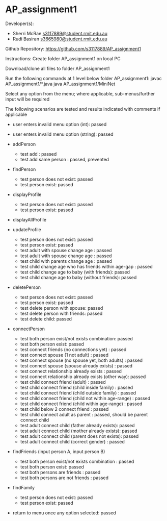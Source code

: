 # AP_assignment1

Developer(s):
- Sherri McRae <s3117889@student.rmit.edu.au>
- Rudi Basiran <s3665980@student.rmit.edu.au> 

Github Repository: https://github.com/s3117889/AP_assignment1

Instructions:
Create folder AP_assignment1 on local PC

Download/clone all files to folder AP_assignment1

Run the following commands at 1 level below folder AP_assignment1:
javac AP_assignment1/*.java
java AP_assignment1/MiniNet

Select any option from the menu; where applicable, sub-menus/further input will be required

The following scenarios are tested and results indicated with comments if applicable

- user enters invalid menu option (int): passed
- user enters invalid menu option (string): passed

- addPerson
	- test add : passed
	- test add same person : passed, prevented
	
- findPerson
	- test person does not exist: passed
	- test person exist: passed
	
- displayProfile
	- test person does not exist: passed
	- test person exist: passed
	
- displayAllProfile
	
- updateProfile
	- test person does not exist: passed
	- test person exist: passed
	- test adult with spouse change age : passed
	- test adult with spouse change age : passed
	- test child with parents change age : passed
	- test child change age who has friends within age-gap : passed
	- test child change age to baby (with friends): passed
	- test child change age to baby (without friends): passed
	
- deletePerson
	- test person does not exist: passed
	- test person exist: passed
	- test delete person with spouse: passed
	- test delete person with friends: passed
	- test delete child: passed
	
- connectPerson
	- test both person exist/not exists combination: passed
	- test both person exist: passed
	- test connect friends (no connections yet) : passed
	- test connect spouse (1 not adult) : passed
	- test connect spouse (no spouse yet, both adults) : passed
	- test connect spouse (spouse already exists) : passed
	- test connect relationship already exists : passed
	- test connect relationship already exists (other way): passed
	- test child connect friend (adult) : passed
	- test child connect friend (child inside family) : passed
	- test child connect friend (child outside family) : passed
	- test child connect friend (child not within age-range) : passed
	- test child connect friend (child within age-range) : passed
	- test child below 2 connect friend : passed
	- test child connect adult as parent : passed, should be parent connect child
	- test adult connect child (father already exists): passed
	- test adult connect child (mother already exists): passed
	- test adult connect child (parent does not exists): passed
	- test adult connect child (correct gender) : passed
	
- findFriends (input person A, input person B)
	- test both person exist/not exists combination : passed
	- test both person exist: passed
	- test both persons are friends : passed
	- test both persons are not friends : passed
	
- findFamily	
	- test person does not exist: passed
	- test person exist: passed
	
- return to menu once any option selected: passed





